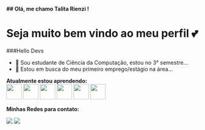 **## Olá, me chamo Talita Rienzi !** 
# Seja muito bem vindo ao meu perfil 💕

###Hello Devs
- 🔭 Sou estudante de Ciência da Computação, estou no 3° semestre...
- 🤔 Estou em busca do meu primeiro emprego/estágio na área...

**Atualmente estou aprendendo:** <br>
<img src="https://cdn.jsdelivr.net/gh/devicons/devicon/icons/java/java-original-wordmark.svg" width="40" height="40" />
            <img src="https://cdn.jsdelivr.net/gh/devicons/devicon/icons/javascript/javascript-original.svg" width="40" height="40" />
            <img src="https://cdn.jsdelivr.net/gh/devicons/devicon/icons/html5/html5-original-wordmark.svg" width="40" height="40" />
            <img src="https://cdn.jsdelivr.net/gh/devicons/devicon/icons/css3/css3-original-wordmark.svg" width="40" height="40" />
            <img src="https://cdn.jsdelivr.net/gh/devicons/devicon/icons/ionic/ionic-original-wordmark.svg" width="40" height="40" />
            <img src="https://cdn.jsdelivr.net/gh/devicons/devicon/icons/react/react-original-wordmark.svg" width="40" height="40" />

**Minhas Redes para contato:** <br>
<div>
<a href="https://www.instagram.com/talita_rienzi/" target="_blank"><img src="https://img.shields.io/badge/-Instagram-%23E4405F?style=for-the-badge&logo=instagram&logoColor=white" target="_blank"></a>
<a href="https://www.linkedin.com/in/talitajarnicki/" target="_blank"><img src="https://img.shields.io/badge/-LinkedIn-%230077B5?style=for-the-badge&logo=linkedin&logoColor=white" target="_blank"></a>   
</div>
          
          
          
          
          
          



